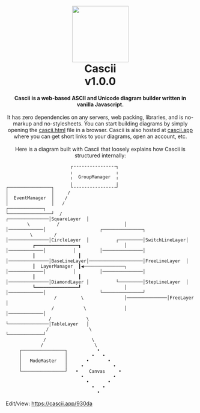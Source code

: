 <h1 align="center">
<br>
<img src="https://i.postimg.cc/FzK68HLQ/cascii-logo.png" width="150">
<br>
Cascii
<br>
v1.0.0
<br>
</h1>
<p align="center">
<b>Cascii is a web-based ASCII and Unicode diagram builder written in vanilla Javascript.</b>
<br><br>
It has zero dependencies on any servers, web packing, libraries, and is no-markup and no-stylesheets. You can start building diagrams by simply opening the <a href="https://github.com/casparwylie/cascii-core/blob/main/cascii.html">cascii.html</a> file in a browser. Cascii is also hosted at <a href="cascii.app">cascii.app</a> where you can get short links to your diagrams, open an account, etc. 
<br><br>
Here is a diagram built with Cascii that loosely explains how Cascii is structured internally:
</p>

```
                        ┌╶╶╶╶╶╶╶╶╶╶╶╶╶╶╶╶┐                                                                      
                        ╷                ╷                                                                      
                        ╷  GroupManager  ╷                                                                      
                        ╷                ╷                                                                      
┌────────────────┐      └╶╶╶╶╶╶╶╶╶╶╶╶╶╶╶╶┘                                                                      
│                │     /                                                                                        
│  EventManager  │    /                                                                                         
│                │   /                                      ┌─────────────┐                                     
└────────────────┘  /                       ┌───────────────│SquareLayer  │                                     
        \          /                        │               │─────────────│                    ┌───────────────┐
         \        /                         │───────────────│CircleLayer  │          ┌─────────│SwitchLineLayer│
          ┏━━━━━━━━━━━━━━━━┓                │               │─────────────│          │         │───────────────│
          ┃                ┃                │───────────────│BaseLineLayer│────────────────────│FreeLineLayer  │
          ┃  LayerManager  ┃◀───────────────┐               │─────────────│          │         │───────────────│
          ┃                ┃                │───────────────│DiamondLayer │          └─────────│StepLineLayer  │
          ┗━━━━━━━━━━━━━━━━┛                │               │─────────────│                    └───────────────┘
                  /         \               │───────────────│FreeLayer    │                                     
                 /           \              │               │─────────────│                                     
                /             \             └───────────────│TableLayer   │                                     
               /               \                            └─────────────┘                                     
              /                 \                                                                               
             /                   \                                                                              
     ┌────────────────┐           •                                                                             
     │                │         •   •                                                                           
     │   ModeMaster   │       •       •                                                                         
     │                │     •           •                                                                       
     └────────────────┘   •    Canvas     •                                                                     
                            •           •                                                                       
                              •       •                                                                         
                                •   •                                                                           
                                  •                                                                             

```
Edit/view: https://cascii.app/930da

